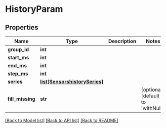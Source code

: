 # HistoryParam

## Properties
Name | Type | Description | Notes
------------ | ------------- | ------------- | -------------
**group_id** | **int** |  | 
**start_ms** | **int** |  | 
**end_ms** | **int** |  | 
**step_ms** | **int** |  | 
**series** | [**list[SensorshistorySeries]**](SensorshistorySeries.md) |  | 
**fill_missing** | **str** |  | [optional] [default to 'withNull']

[[Back to Model list]](../README.md#documentation-for-models) [[Back to API list]](../README.md#documentation-for-api-endpoints) [[Back to README]](../README.md)


